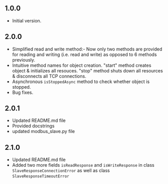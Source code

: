 ## 1.0.0
- Initial version.

## 2.0.0
- Simplified read and write method:- Now only two methods are provided for reading and writing (i.e. read and write) as opposed to 6 methods previously.
- Intuitive method names for object creation. "start" method creates object & initializes all resouces. "stop" method shuts down all resources & disconnects all TCP connections.
- Asynchronous ```isStoppedAsync``` method to check whether object is stopped.
- Bug fixes.

## 2.0.1
- Updated README.md file
- Provided docstrings
- updated modbus_slave.py file

## 2.1.0
- Updated README.md file
- Added two more fields `isReadResponse` and `isWriteResponse` in class `SlaveResponseConnectionError` as well as class `SlaveResponseTimeoutError`